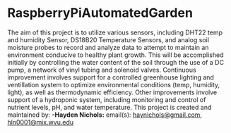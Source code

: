 # RaspberryPiAutomatedGarden
  The aim of this project is to utilize various sensors, including DHT22 temp and humidity Sensor, DS18B20 Temperature Sensors, and analog soil moisture probes to record and analyze data to attempt to maintain an environment conducive to healthy plant growth. This will be accomplished initially by controlling the water content of the soil through the use of a DC pump, a network of vinyl tubing and solenoid valves. 
  Continuous improvement involves support for a controlled greenhouse lighting and ventillation system to optimize environmental conditions (temp, humidity, light), as well as thermodynamic efficiency. Other improvements involve support of a hydroponic system, including monitoring and control of nutrient levels, pH, and water temperature. 
  This project is created and maintained by: 
  **-Hayden Nichols:** email(s): haynichols@gmail.com, hln0001@mix.wvu.edu   
